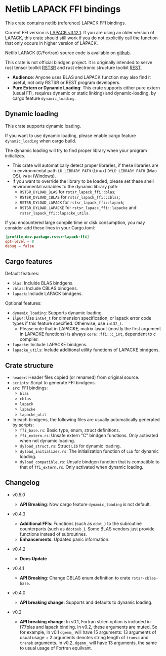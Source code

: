 # Netlib LAPACK FFI bindings

This crate contains netlib (reference) LAPACK FFI bindings.

Current FFI version is [LAPACK v3.12.1](https://github.com/Reference-LAPACK/lapack/releases/tag/v3.12.1). If you are using an older version of LAPACK, this crate should still work if you do not explicitly call the function that only occurs in higher version of LAPACK.

Netlib LAPACK (C/Fortran) source code is available on [github](https://github.com/Reference-LAPACK/lapack).

This crate is not official bindgen project. It is originally intended to serve rust tensor toolkit [RSTSR](https://github.com/RESTGroup/rstsr) and rust electronic structure toolkit [REST](https://gitee.com/RESTGroup/rest).

- **Audience**: Anyone uses BLAS and LAPACK function may also find it useful, not only RSTSR or REST program developers.
- **Pure Extern or Dynamic Loading**: This crate supports either pure extern (usual FFI, requires dynamic or static linking) and dynamic-loading, by cargo feature `dynamic_loading`.

## Dynamic loading

This crate supports dynamic loading.

If you want to use dynamic loading, please enable cargo feature `dynamic_loading` when cargo build.

The dynamic loading will try to find proper library when your program initializes.
- This crate will automatically detect proper libraries, if these libraries are in environmental path `LD_LIBRARY_PATH` (Linux) `DYLD_LIBRARY_PATH` (Mac OS), `PATH` (Windows).
- If you want to override the library to be loaded, please set these shell environmental variables to the dynamic library path:
    - `RSTSR_DYLOAD_BLAS` for `rstsr_lapack_ffi::blas`;
    - `RSTSR_DYLOAD_CBLAS` for `rstsr_lapack_ffi::cblas`;
    - `RSTSR_DYLOAD_LAPACK` for `rstsr_lapack_ffi::lapack`;
    - `RSTSR_DYLOAD_LAPACKE` for `rstsr_lapack_ffi::lapacke` and `rstsr_lapack_ffi::lapacke_utils`.

If you encountered large compile time or disk consumption, you may consider add these lines in your Cargo.toml:

```toml
[profile.dev.package.rstsr-lapack-ffi]
opt-level = 0
debug = false
```

## Cargo features

Default features:

- `blas`: Inclulde BLAS bindgens.
- `cblas`: Include CBLAS bindgens.
- `lapack`: Include LAPACK bindgens.

Optional features:

- `dynamic_loading`: Supports dynamic loading.
- `ilp64`: Use `int64_t` for dimension specification, or lapack error code types if this feature specified. Otherwise, use `int32_t`.
    - Please note that in LAPACKE, matrix layout (mostly the first argument in LAPACKE functions) is always `core::ffi::c_int`, dependent to c compiler.
- `lapacke`: Include LAPACKE bindgens.
- `lapacke_utils`: Include additional utility functions of LAPACKE bindgens.

## Crate structure

- `header`: Header files copied (or renamed) from original source.
- `scripts`: Script to generate FFI bindgens.
- `src`: FFI bindings:
    - `blas`
    - `cblas`
    - `lapack`
    - `lapacke`
    - `lapacke_util`
- In each bindgens, the following files are usually automatically generated by scripts:
    - `ffi_base.rs`: Basic type, enum, struct definitions.
    - `ffi_extern.rs`: Unsafe extern "C" bindgen functions. Only activated when not dynamic loading.
    - `dyload_struct.rs`: Struct `Lib` for dynamic loading.
    - `dyload_initializer.rs`: The initialization function of `Lib` for dynamic loading.
    - `dyload_compatible.rs`: Unsafe bindgen function that is compatible to that of `ffi_extern.rs`. Only activated when dynamic loading.

## Changelog

- v0.5.0

    - **API Breaking**: Now cargo feature `dynamic_loading` is not default.

- v0.4.3

    - **Additional FFIs**: Functions (such as `ddot_`) to the subroutine counterparts (such as `ddotsub_`). Some BLAS vendors just provide functions instead of subroutines.
    - **Enhancements**: Updated panic information.

- v0.4.2

    - **Docs Update**

- v0.4.1

    - **API Breaking**: Change CBLAS enum definition to crate `rstsr-cblas-base`.

- v0.4.0

    - **API breaking change**: Supports and defaults to dynamic loading.

- v0.2

    - **API breaking change**: In v0.1, Fortran strlen option is included in f77blas and lapack binding. In v0.2, these arguments are muted. So for example, In v0.1 `dgemm_` will have 15 arguments: 13 arguments of usual usage + 2 arguments denotes string length of `transa` and `transb` arguments. In v0.2, `dgemm_` will have 13 arguments, the same to usual usage of Fortran equilvant.
